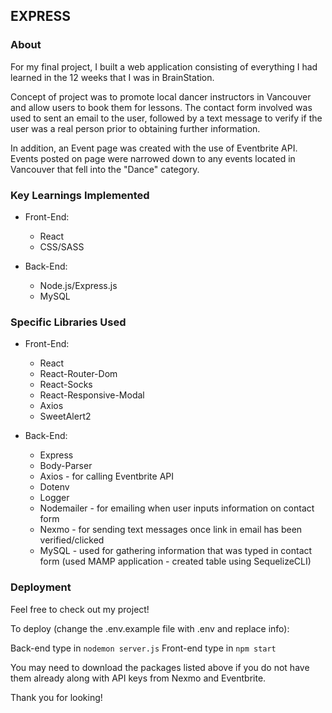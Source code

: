 ## EXPRESS

### About

For my final project, I built a web application consisting of everything I had learned in the 12 weeks that I was in BrainStation.

Concept of project was to promote local dancer instructors in Vancouver and allow users to book them for lessons. The contact form involved was used to sent an email to the user, followed by a text message to verify if the user was a real person prior to obtaining further information.

In addition, an Event page was created with the use of Eventbrite API. Events posted on page were narrowed down to any events located in Vancouver that fell into the "Dance" category.

### Key Learnings Implemented

- Front-End: 
  - React
  - CSS/SASS

- Back-End:
  - Node.js/Express.js
  - MySQL
  
### Specific Libraries Used

- Front-End:
  - React
  - React-Router-Dom
  - React-Socks
  - React-Responsive-Modal
  - Axios
  - SweetAlert2
 
- Back-End:
  - Express
  - Body-Parser
  - Axios - for calling Eventbrite API
  - Dotenv
  - Logger
  - Nodemailer - for emailing when user inputs information on contact form
  - Nexmo - for sending text messages once link in email has been verified/clicked
  - MySQL - used for gathering information that was typed in contact form (used MAMP application - created table using SequelizeCLI)

### Deployment

Feel free to check out my project!

To deploy (change the .env.example file with .env and replace info):

Back-end type in `nodemon server.js`
Front-end type in `npm start`

You may need to download the packages listed above if you do not have them already along with API keys from Nexmo and Eventbrite.

Thank you for looking!